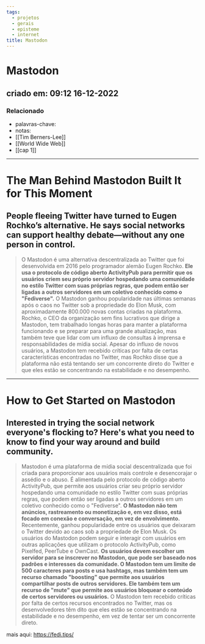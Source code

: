 ```yaml
---
tags:
  - projetos
  - gerais
  - episteme
  - internet
title: Mastodon
---
```

# Mastodon
## criado em: 09:12 16-12-2022

### Relacionado
- palavras-chave: 
- notas: 
- [[Tim Berners-Lee]]
- [[World Wide Web]]
- [[cap 1]]
---
# The Man Behind Mastodon Built It for This Moment

## People fleeing Twitter have turned to Eugen Rochko’s alternative. He says social networks can support healthy debate—without any one person in control.

>O Mastodon é uma alternativa descentralizada ao Twitter que foi desenvolvida em 2016 pelo programador alemão Eugen Rochko. **Ele usa o protocolo de código aberto ActivityPub para permitir que os usuários criem seu próprio servidor hospedando uma comunidade no estilo Twitter com suas próprias regras, que podem então ser ligadas a outros servidores em um coletivo conhecido como o "Fediverse".** O Mastodon ganhou popularidade nas últimas semanas após o caos no Twitter sob a propriedade do Elon Musk, com aproximadamente 800.000 novas contas criadas na plataforma. Rochko, o CEO da organização sem fins lucrativos que dirige a Mastodon, tem trabalhado longas horas para manter a plataforma funcionando e se preparar para uma grande atualização, mas também teve que lidar com um influxo de consultas à imprensa e responsabilidades de mídia social. Apesar do influxo de novos usuários, a Mastodon tem recebido críticas por falta de certas características encontradas no Twitter, mas Rochko disse que a plataforma não está tentando ser um concorrente direto do Twitter e que eles estão se concentrando na estabilidade e no desempenho.

---
# How to Get Started on Mastodon

## Interested in trying the social network everyone's flocking to? Here's what you need to know to find your way around and build community.

>Mastodon é uma plataforma de mídia social descentralizada que foi criada para proporcionar aos usuários mais controle e desencorajar o assédio e o abuso. É alimentada pelo protocolo de código aberto ActivityPub, que permite aos usuários criar seu próprio servidor hospedando uma comunidade no estilo Twitter com suas próprias regras, que podem então ser ligadas a outros servidores em um coletivo conhecido como o "Fediverse". **O Mastodon não tem anúncios, rastreamento ou monetização e, em vez disso, está focado em conexão e conversação, em vez de envolvimento.** Recentemente, ganhou popularidade entre os usuários que deixaram o Twitter devido ao caos sob a propriedade de Elon Musk. Os usuários do Mastodon podem seguir e interagir com usuários em outras aplicações que utilizam o protocolo ActivityPub, como Pixelfed, PeerTube e OwnCast. **Os usuários devem escolher um servidor para se inscrever no Mastodon, que pode ser baseado nos padrões e interesses da comunidade. O Mastodon tem um limite de 500 caracteres para posts e usa hashtags, mas também tem um recurso chamado "boosting" que permite aos usuários compartilhar posts de outros servidores. Ele também tem um recurso de "mute" que permite aos usuários bloquear o conteúdo de certos servidores ou usuários.** O Mastodon tem recebido críticas por falta de certos recursos encontrados no Twitter, mas os desenvolvedores têm dito que eles estão se concentrando na estabilidade e no desempenho, em vez de tentar ser um concorrente direto.

mais aqui: https://fedi.tips/


